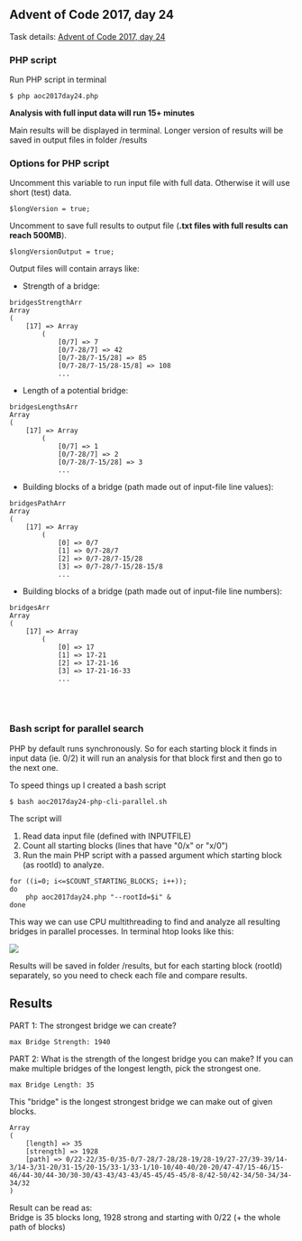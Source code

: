 ## Advent of Code 2017, day 24


Task details: [Advent of Code 2017, day 24](https://adventofcode.com/2017/day/24)


### PHP script

Run PHP script in terminal
```
$ php aoc2017day24.php 
```

**Analysis with full input data will run 15+ minutes**

Main results will be displayed in terminal. Longer version of results will be saved in output files in folder /results


### Options for PHP script

Uncomment this variable to run input file with full data. Otherwise it will use short (test) data.
```
$longVersion = true; 
```

Uncomment to save full results to output file  (**.txt files with full results can reach 500MB**). 
```
$longVersionOutput = true; 
```
Output files will contain arrays like: 

- Strength of a bridge:
```
bridgesStrengthArr 
Array
(
    [17] => Array
        (
            [0/7] => 7
            [0/7-28/7] => 42
            [0/7-28/7-15/28] => 85
            [0/7-28/7-15/28-15/8] => 108
            ...
```

- Length of a potential bridge:
```
bridgesLengthsArr 
Array
(
    [17] => Array
        (
            [0/7] => 1
            [0/7-28/7] => 2
            [0/7-28/7-15/28] => 3
            ...
```

- Building blocks of a bridge (path made out of input-file line values):
```
bridgesPathArr        
Array
(
    [17] => Array
        (
            [0] => 0/7
            [1] => 0/7-28/7
            [2] => 0/7-28/7-15/28
            [3] => 0/7-28/7-15/28-15/8
            ...
```
- Building blocks of a bridge (path made out of input-file line numbers):
```
bridgesArr
Array
(
    [17] => Array
        (
            [0] => 17
            [1] => 17-21
            [2] => 17-21-16
            [3] => 17-21-16-33
            ...
```


<br>
<br>

### Bash script for parallel search

PHP by default runs synchronously. 
So for each starting block it finds in input data (ie. 0/2) it will run an analysis for that block first and then go to the next one.

To speed things up I created a bash script 
```
$ bash aoc2017day24-php-cli-parallel.sh 
```
The script will 

1. Read data input file (defined with INPUTFILE)
2. Count all starting blocks (lines that have "0/x" or "x/0")
3. Run the main PHP script with a passed argument which starting block (as rootId) to analyze. 
```
for ((i=0; i<=$COUNT_STARTING_BLOCKS; i++));
do
    php aoc2017day24.php "--rootId=$i" & 
done
```

This way we can use CPU multithreading to find and analyze all resulting bridges in parallel processes. 
In terminal htop looks like this:

![](https://www.klik-mall.com/docs/documents/xr/mu/1638322252-5bmDA-2021-11-28-screenshot-htop-pve1-running-php-in-parallel.jpg)

Results will be saved in folder /results, but for each starting block (rootId) separately, so you need to check each file and compare results.


## Results

PART 1:
The strongest bridge we can create?
```
max Bridge Strength: 1940
```

PART 2:
What is the strength of the longest bridge you can make? If you can make multiple bridges of the longest length, pick the strongest one.


```
max Bridge Length: 35 
```
This "bridge" is the longest strongest bridge we can make out of given blocks. 
```
Array
(
    [length] => 35
    [strength] => 1928
    [path] => 0/22-22/35-0/35-0/7-28/7-28/28-19/28-19/27-27/39-39/14-3/14-3/31-20/31-15/20-15/33-1/33-1/10-10/40-40/20-20/47-47/15-46/15-46/44-30/44-30/30-30/43-43/43-43/45-45/45-45/8-8/42-50/42-34/50-34/34-34/32
)
```
Result can be read as:
<br>
Bridge is 35 blocks long, 1928 strong and starting with 0/22 (+ the whole path of blocks)

<br>
<br>
<br>